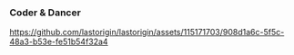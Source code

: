 ### Coder & Dancer

https://github.com/lastorigin/lastorigin/assets/115171703/908d1a6c-5f5c-48a3-b53e-fe51b54f32a4
